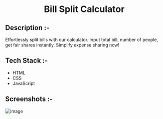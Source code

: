 # <p align="center">Bill Split Calculator</p>

## Description :-

Effortlessly split bills with our calculator. Input total bill, number of people, get fair shares instantly. Simplify expense sharing now!

## Tech Stack :-

- HTML
- CSS
- JavaScript

## Screenshots :-

![image](https://github.com/kom-senapati/CalcDiverse/assets/92045934/cfabf9cf-1fc6-4f02-802e-6b2dee177d57)
